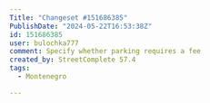 ```yaml
---
Title: "Changeset #151686385"
PublishDate: "2024-05-22T16:53:38Z"
id: 151686385
user: bulochka777
comment: Specify whether parking requires a fee
created_by: StreetComplete 57.4
tags:
  - Montenegro

---
```


